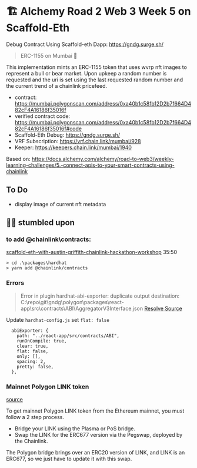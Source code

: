 # 🏗 Alchemy Road 2 Web 3 Week 5 on Scaffold-Eth

Debug Contract Using Scaffold-eth Dapp:  https://gndg.surge.sh/

> ERC-1155 on Mumbai 🚀

This implementation mints an ERC-1155 token that uses wvrp nft images to represent a bull or bear market.  Upon upkeep a random number is requested and the uri is set using the last requested random number and the current trend of a chainlink pricefeed.

- contract: https://mumbai.polygonscan.com/address/0xa40b1c58fb12D2b7f664D482cF4A16186f35016f
- verified contract code: https://mumbai.polygonscan.com/address/0xa40b1c58fb12D2b7f664D482cF4A16186f35016f#code
- Scaffold-Eth Debug: https://gndg.surge.sh/
- VRF Subscription: https://vrf.chain.link/mumbai/928
- Keeper: https://keepers.chain.link/mumbai/1940

Based on: https://docs.alchemy.com/alchemy/road-to-web3/weekly-learning-challenges/5.-connect-apis-to-your-smart-contracts-using-chainlink

## To Do
- display image of current nft metadata


## 🏄‍♂️ stumbled upon

### to add @chainlink\contracts:
[scaffold-eth-with-austin-griffith-chainlink-hackathon-workshop](https://blockpaths.com/projects/scaffold-eth-with-austin-griffith-chainlink-hackathon-workshop/)
35:50

```
> cd .\packages\hardhat
> yarn add @chainlink/contracts
```

### Errors
> Error in plugin hardhat-abi-exporter: duplicate output destination: C:\repo\git\gndg\polygon\packages\react-app\src\contracts\ABI\AggregatorV3Interface.json
[Resolve Source](https://github.com/ItsNickBarry/hardhat-abi-exporter)

Update `hardhat-config.js` set `flat: false`
```
  abiExporter: {
    path: "../react-app/src/contracts/ABI",
    runOnCompile: true,
    clear: true,
    flat: false,
    only: [],
    spacing: 2,
    pretty: false,
  },
  ```
  
  
###  Mainnet Polygon LINK token
[source](https://docs.polygon.technology/docs/develop/oracles/chainlink/#:~:text=Chainlink%20enables%20your%20contracts%20to,your%20contract%20to%20consume%20it.)
  
To get mainnet Polygon LINK token from the Ethereum mainnet, you must follow a 2 step process.

- Bridge your LINK using the Plasma or PoS bridge.
- Swap the LINK for the ERC677 version via the Pegswap, deployed by the Chainlink.

The Polygon bridge brings over an ERC20 version of LINK, and LINK is an ERC677, so we just have to update it with this swap.


